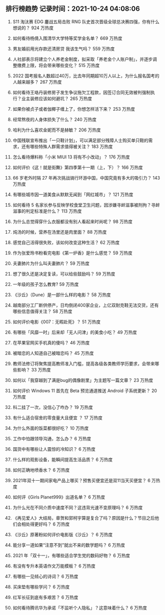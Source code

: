 
## 排行榜趋势 记录时间：2021-10-24 04:08:06
  
  1. S11 淘汰赛 EDG 鏖战五局击败 RNG 队史首次晋级全球总决赛四强，你有什么想说的？ 924 万热度
    
  2. 如何看待杨倩入围清华大学特等奖学金名单？ 669 万热度
    
  3. 男友婚前用光存款还清房贷 我该生气吗？ 559 万热度
    
  4. 人社部表示将建立个人养老金制度，拟采取「养老金个人账户制」，并逐步调整缴费上限，将会带来哪些变化？ 515 万热度
    
  5. 2022 国考报名人数超过40万，比去年同期超10万人以上，为什么报名国考的人越来越多？ 267 万热度
    
  6. 如何看待王珞丹装修房子发生争议拖欠工程款，因签订合同无效被判强制执行？业主装修应该如何避坑？ 265 万热度
    
  7. 如果你被贞子或者伽椰子缠上了，你想怎样活下来？ 253 万热度
    
  8. 经常熬夜的人身体损失了什么？ 240 万热度
    
  9. 哈利为什么喜欢金妮而不是赫敏？ 206 万热度
    
  10. 中国残联宣布推出「一只鞋计划」，可以满足部分残障人士购买单只鞋的需求，还有哪些特殊人群需求值得被关注？ 183 万热度
    
  11. 怎么看待爆料称「小米 MIUI 13 将有不小改动」？ 176 万热度
    
  12. 如何评价《这！就是街舞》第四季第十一期（上，下）？ 166 万热度
    
  13. 66 岁老外时隔 27 年再次挑战骑行环游中国，中国究竟有多大的吸引力？ 143 万热度
    
  14. 有哪些城市因一道美食从默默无闻到「网红城市」？ 121 万热度
    
  15. 如何看待 5 名家长参与反映学校食堂卫生问题，因涉嫌寻衅滋事被刑拘？寻衅滋事的判定标准是什么？ 113 万热度
    
  16. 为什么总觉得穿什么衣服都没有别人看起来时尚呢？ 98 万热度
    
  17. 炖汤的时候，营养在汤里还是肉里面？ 88 万热度
    
  18. 感觉自己活得很失败，该如何改变这种生活？ 62 万热度
    
  19. 作为张爱玲书粉看完电影《第一炉香》是什么感觉？ 59 万热度
    
  20. 夫妻肺片为什么叫夫妻肺片？ 59 万热度
    
  21. 想了很久还是决定复读，可以给些鼓励吗？ 59 万热度
    
  22. 一年级的孩子怎么教育? 59 万热度
    
  23. 《沙丘》（Dune）是一部什么样的电影？ 58 万热度
    
  24. 越南部分工厂断供停产，日均倒闭400家企业，上亿双耐克鞋无法交货，还有哪些信息值得关注？ 58 万热度
    
  25. 如何评价电影《007：无暇赴死》？ 51 万热度
    
  26. 有哪些「风靡一时」后来却「无人问津」的美食小吃？ 49 万热度
    
  27. 在苹果官网买手机真的傻吗？ 46 万热度
    
  28. 被暗恋的人知道自己被暗恋吗？ 45 万热度
    
  29. 教师法修订将聚焦提高教师准入门槛，提高各级各类教师学历要求，会带来哪些影响？ 33 万热度
    
  30. 如何以「我穿越到了满是bug的偶像剧里」为主题写一篇文章？ 23 万热度
    
  31. 如何评价 Windows 11 首先在 Beta 预览通道推送 Android 子系统更新？ 20 万热度
    
  32. 科二挂了一次，没信心了咋办？ 19 万热度
    
  33. 有什么适合宿舍的零食量大且便宜 ？ 17 万热度
    
  34. 为什么外面的饭菜都很好吃？ 10 万热度
    
  35. 工作中怕跟领导沟通，怎么办？ 6 万热度
    
  36. 国货中有哪些让人震惊的冷知识？ 6 万热度
    
  37. 什么样的观影设备，能瞬间提高生活品质？ 6 万热度
    
  38. 如何正确地喷香水？ 6 万热度
    
  39. 2021年双十一期间家电产品上哪买？预售买便宜还是双11当天买便宜？ 6 万热度
    
  40. 如何评《Girls Planet999》出道名单？ 6 万热度
    
  41. 为什么光在不同介质中速度不同？这违背光速不变原理吗？ 6 万热度
    
  42. 《再见爱人》大结局，章贺和郭柯宇算是复合了吗？原因是什么？节目之后他们会相处得更好吗？ 6 万热度
    
  43. 《沙丘》原著粉如何评价电影版《沙丘》？ 6 万热度
    
  44. 能分享一道如果“注意不到”就出不来的数学题吗？ 6 万热度
    
  45. 2021 年「双十一」，有哪些适合学生党的数码好物？ 6 万热度
    
  46. 有没有专升本英语作文万能模板？ 6 万热度
    
  47. 有哪些一见倾心的诗词？ 6 万热度
    
  48. 买床垫有哪些学问？ 6 万热度
    
  49. 红军长征到底有多艰苦？ 6 万热度
    
  50. 如何看待腾讯华为承诺「不监听个人隐私」？这意味着什么？ 6 万热度
    